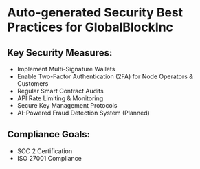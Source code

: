 # Auto-generated Security Best Practices for GlobalBlockInc

## Key Security Measures:
- Implement Multi-Signature Wallets
- Enable Two-Factor Authentication (2FA) for Node Operators & Customers
- Regular Smart Contract Audits
- API Rate Limiting & Monitoring
- Secure Key Management Protocols
- AI-Powered Fraud Detection System (Planned)

## Compliance Goals:
- SOC 2 Certification
- ISO 27001 Compliance

